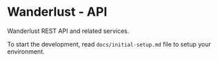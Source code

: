 # Wanderlust - API

Wanderlust REST API and related services.

To start the development, read `docs/initial-setup.md` file to setup your environment.
